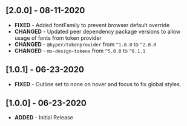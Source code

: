 ## [2.0.0] - 08-11-2020

- **FIXED** - Added fontFamily to prevent browser default override
- **CHANGED** - Updated peer dependency package versions to allow usage of fonts from token provider
- **CHANGED** - `@kyper/tokenprovider` from `^1.0.0` to `^2.0.0`
- **CHANGED** - `mx-design-tokens` from `^5.0.0` to `^8.1.1`

## [1.0.1] - 06-23-2020

- **FIXED** - Outline set to none on hover and focus to fix global styles.

## [1.0.0] - 06-23-2020

- **ADDED** - Initial Release
